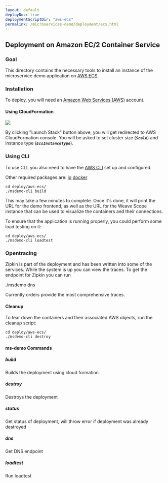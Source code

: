```yaml
---
layout: default
deployDoc: true
deploymentScriptDir: "aws-ecs"
permalink: /microservices-demo/deployment/ecs.html
---
```


## Deployment on Amazon EC/2 Container Service

<!-- deploy-doc require-env AWS_ACCESS_KEY_ID AWS_SECRET_ACCESS_KEY AWS_DEFAULT_REGION -->

<!-- deploy-doc-hidden pre-install

    mkdir -p ~/.ssh/
    curl -sSL https://get.docker.com/ | sh
    apt-get install -yq curl jq python-pip unzip build-essential python-dev
    pip install awscli

-->

### Goal

This directory contains the necessary tools to install an instance of the microservice demo application on [AWS ECS](http://docs.aws.amazon.com/AmazonECS/latest/developerguide/Welcome.html).

### Installation

To deploy, you will need an [Amazon Web Services (AWS)](http://aws.amazon.com) account.

#### Using CloudFormation

[![](https://s3.amazonaws.com/cloudformation-examples/cloudformation-launch-stack.png)](https://console.aws.amazon.com/cloudformation/home#/stacks/new?templateURL=https:%2F%2Fs3.amazonaws.com%2Fweaveworks-cfn-public%2Fmicroservices-demo%2Fmicroservices-demo.json)

By clicking "Launch Stack" button above, you will get redirected to AWS CloudFormation console. You will be asked to set cluster size (***`Scale`***) and instance type (***`EcsInstanceType`***).

### Using CLI

To use CLI, you also need to have the [AWS CLI](http://docs.aws.amazon.com/cli/latest/userguide/cli-chap-getting-set-up.html) set up and configured.

Other required packages are:
[jq](https://stedolan.github.io/jq/)
[docker](https://docs.docker.com/engine/getstarted/step_one/)


<!-- deploy-doc-start create-infrastructure -->

    cd deploy/aws-ecs/
    ./msdemo-cli build

<!-- deploy-doc-end -->


This may take a few minutes to complete. Once it's done, it will print the URL for the demo frontend, as well as the URL for the Weave Scope instance that can be used to visualize the containers and their connections.

To ensure that the application is running properly, you could perform some load testing on it:

<!-- deploy-doc-start run-tests -->

    cd deploy/aws-ecs/
    ./msdemo-cli loadtest

<!-- deploy-doc-end -->

<!-- deploy-doc-hidden run-tests

    pem=microservices-demo-key
    chmod 600 -R ~/.ssh/
    instance=$(aws ec2 describe-instances -\-filter "Name=key-name,Values=microservices-demo-key" "Name=instance-state-name,Values=running" | jq -r ".Reservations[0].Instances[0].PublicIpAddress")

    cat >> /root/healthcheck.sh <<-EOF
#!/usr/bin/env bash
eval \$(weave env)
docker build -t healthcheck -f Dockerfile-healthcheck .
docker run -\-rm -t healthcheck -s user,catalogue,cart,shipping,payment,orders,queue-master -d 180 -r 5
EOF

    scp -i ~/.ssh/$pem.pem -o "StrictHostKeyChecking no" /root/healthcheck.sh deploy/healthcheck.rb deploy/Dockerfile-healthcheck ec2-user@$instance:/home/ec2-user/
    ssh -i ~/.ssh/$pem.pem ec2-user@$instance "chmod +x healthcheck.sh; ./healthcheck.sh"

    if [ $? -ne 0 ]; then
        exit 1;
    fi
-->

### Opentracing

Zipkin is part of the deployment and has been written into some of the services.  While the system is up you can view the traces.
To get the endpoint for Zipkin you can run 

./msdemo dns

Currently orders provide the most comprehensive traces.

#### Cleanup

To tear down the containers and their associated AWS objects, run the cleanup script:

<!-- deploy-doc-start destroy-infrastructure -->

    cd deploy/aws-ecs/
    ./msdemo-cli destroy

<!-- deploy-doc-end -->

#### ms-demo Commands

##### build
Builds the deployment using cloud formation

##### destroy
Destroys the deployment

##### status
Get status of deployment, will throw error if deployment was already destroyed

##### dns
Get DNS endpoint

##### loadtest
Run loadtest
